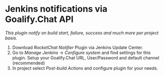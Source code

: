 # Jenkins notifications via Goalify.Chat API

_This plugin notify on build start, failure, success and much more per project basis._

1. Download _RocketChat Notifier_ Plugin via Jenkins Update Center.
2. Go to _Manage Jenkins_ -> _Configure system_ and find settings for this plugin. Setup your Goalify.Chat URL, User/Password and default channel (recommended)
3. In project select _Post-build Actions_ and configure plugin for your needs.
